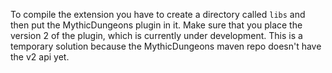 To compile the extension you have to create a directory called ``libs`` and then put the MythicDungeons plugin in it. Make sure that you place the version 2 of the plugin, which is currently under development. This is a temporary solution because the MythicDungeons maven repo doesn't have the v2 api yet.
